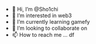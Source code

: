  - 👋 Hi, I’m @Sho1chi
- 👀 I’m interested in web3 
- 🌱 I’m currently learning gamefy 
- 💞️ I’m looking to collaborate on   
- 📫 How to reach me ...   df

<!---
Sho1chi/Sho1chi is a ✨ special ✨ repository because its `README.md` (this file) appears on your GitHub profile.
You can click the Preview link to take a look at your changes.
--->
 
